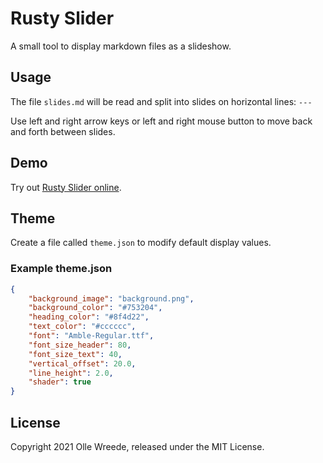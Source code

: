 # Rusty Slider

A small tool to display markdown files as a slideshow.

## Usage

The file `slides.md` will be read and split into slides on
horizontal lines: `---`

Use left and right arrow keys or left and right mouse button to move
back and forth between slides.

## Demo

Try out [Rusty Slider online](https://ollej.github.io/rusty-slider/demo/).

## Theme

Create a file called `theme.json` to modify default display values.

### Example theme.json

```json
{
    "background_image": "background.png",
    "background_color": "#753204",
    "heading_color": "#8f4d22",
    "text_color": "#cccccc",
    "font": "Amble-Regular.ttf",
    "font_size_header": 80,
    "font_size_text": 40,
    "vertical_offset": 20.0,
    "line_height": 2.0,
    "shader": true
}
```

## License

Copyright 2021 Olle Wreede, released under the MIT License.
